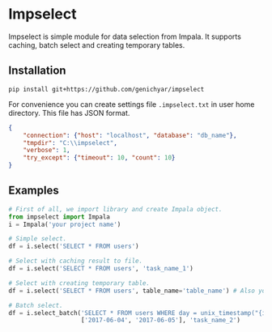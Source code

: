 # Impselect

Impselect is simple module for data selection from Impala. It supports caching, batch select and creating temporary tables.

## Installation

```
pip install git+https://github.com/genichyar/impselect
```

For convenience you can create settings file `.impselect.txt` in user home directory. This file has JSON format.
```json
{
    "connection": {"host": "localhost", "database": "db_name"},
    "tmpdir": "C:\\impselect",
    "verbose": 1,
    "try_except": {"timeout": 10, "count": 10}
}
```

## Examples

```python
# First of all, we import library and create Impala object.
from impselect import Impala
i = Impala('your project name')

# Simple select.
df = i.select('SELECT * FROM users')

# Select with caching result to file.
df = i.select('SELECT * FROM users', 'task_name_1')

# Select with creating temporary table.
df = i.select('SELECT * FROM users', table_name='table_name') # Also you can use caching to file.

# Batch select.
df = i.select_batch('SELECT * FROM users WHERE day = unix_timestamp("{itervar}")',
                    ['2017-06-04', '2017-06-05'], 'task_name_2')
```